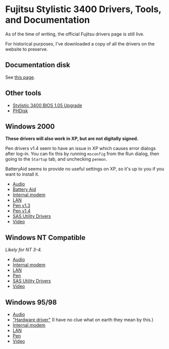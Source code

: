 # Fujitsu Stylistic 3400 Drivers, Tools, and Documentation

As of the time of writing, the official Fujitsu drivers page is still live.

For historical purposes, I've downloaded a copy of all the drivers on the website to preserve.

## Documentation disk

See [this page](Internet%20Archive%20CD%20ISO).

## Other tools

- [Stylistic 3400 BIOS 1.05 Upgrade](Stylistic3400_BIOS_1.05.exe)
- [PHDisk](phdisk-st3400.exe)

## Windows 2000

**These drivers will also work in XP, but are not digitally signed.**

Pen drivers v1.4 seem to have an issue in XP which causes error dialogs after log-in. You can fix this by running `msconfig` from the Run dialog, then going to the `Startup` tab, and unchecking `penmon`.

BatteryAid seems to provide no useful settings on XP, so it's up to you if you want to install it.

- [Audio](Windows%202000/Audio.exe)
- [Battery Aid](Windows%202000/Battery%20Aid.exe)
- [Internal modem](Windows%202000/Internal%20Modem.exe)
- [LAN](Windows%202000/LAN.exe)
- [Pen v1.3](Windows%202000/Pen%20drivers%201.3.exe)
- [Pen v1.4](Windows%202000/Pen%20drivers%201.4.exe)
- [SAS Utility Drivers](Windows%202000/SAS%20Utility%20Drivers.exe)
- [Video](Windows%202000/Video.exe)


## Windows NT Compatible

*Likely for NT 3-4.*

- [Audio](Windows%20NT%20Compatible/Audio.exe)
- [Internal modem](Windows%20NT%20Compatible/Internal%20Modem.exe)
- [LAN](Windows%20NT%20Compatible/LAN.exe)
- [Pen](Windows%20NT%20Compatible/Pen.exe)
- [SAS Utility Drivers](Windows%20NT%20Compatible/SAS%20Utility%20Drivers.exe)
- [Video](Windows%20NT%20Compatible/Video.exe)

## Windows 95/98

- [Audio](Windows%209x/Audio.exe)
- ["Hardware driver"](Windows%209x/Hardware%20driver.exe) (I have no clue what on earth they mean by this.)
- [Internal modem](Windows%209x/Internal%20Modem.exe)
- [LAN](Windows%209x/LAN.exe)
- [Pen](Windows%209x/Pen.exe)
- [Video](Windows%209x/Video.exe)
